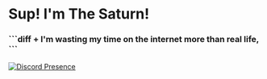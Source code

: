 <h1>Sup! I'm The Saturn!</h1>
<h3>
 ```diff
 + I'm wasting my time on the internet more than real life, 
  ```
</h3>


[![Discord Presence](https://lanyard-profile-readme.vercel.app/api/610761919808143370)](https://discord.com/users/610761919808143370)
